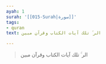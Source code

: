 ```yaml
---
ayah: 1
surah: '[[015-Surah|سورة]]'
tags:
- quran
text: الر ۚ تلك آيات الكتاب وقرآن مبين

---
```

> الر ۚ تلك آيات الكتاب وقرآن مبين

